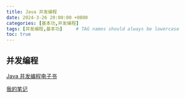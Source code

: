 ```yaml
---
title: Java 并发编程
date: 2024-3-26 20:00:00 +0800
categories: [基本功,并发编程]
tags: [并发编程,基本功]     # TAG names should always be lowercase
toc: true
---
```


## 并发编程

[Java 并发编程电子书](https://pengluo22s-organization.gitbook.io/java-bing-fa-bian-cheng/)

[我的笔记](https://app.gitbook.com/o/BOTOJkdCTaNzBc7UqpZI/s/EHOFG6MqJbavTnmbqDIh/)


